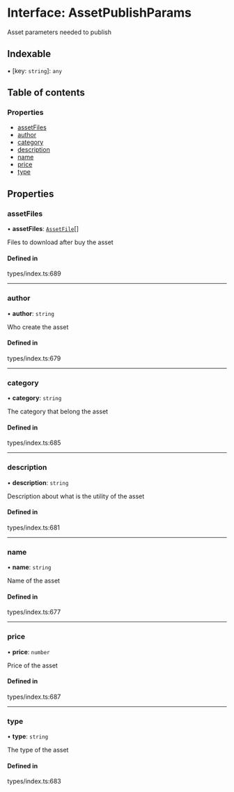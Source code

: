 # Interface: AssetPublishParams

Asset parameters needed to publish

## Indexable

▪ [key: `string`]: `any`

## Table of contents

### Properties

- [assetFiles](AssetPublishParams.md#assetfiles)
- [author](AssetPublishParams.md#author)
- [category](AssetPublishParams.md#category)
- [description](AssetPublishParams.md#description)
- [name](AssetPublishParams.md#name)
- [price](AssetPublishParams.md#price)
- [type](AssetPublishParams.md#type)

## Properties

### assetFiles

• **assetFiles**: [`AssetFile`](AssetFile.md)[]

Files to download after buy the asset

#### Defined in

types/index.ts:689

___

### author

• **author**: `string`

Who create the asset

#### Defined in

types/index.ts:679

___

### category

• **category**: `string`

The category that belong the asset

#### Defined in

types/index.ts:685

___

### description

• **description**: `string`

Description about what is the utility of the asset

#### Defined in

types/index.ts:681

___

### name

• **name**: `string`

Name of the asset

#### Defined in

types/index.ts:677

___

### price

• **price**: `number`

Price of the asset

#### Defined in

types/index.ts:687

___

### type

• **type**: `string`

The type of the asset

#### Defined in

types/index.ts:683

